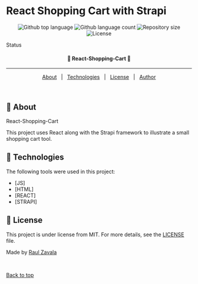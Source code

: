 # React Shopping Cart with Strapi
<p align="center">
  <img alt="Github top language" src="https://img.shields.io/github/languages/top/raulzavala/React-Shopping-Cart?color=56BEB8">

  <img alt="Github language count" src="https://img.shields.io/github/languages/count/raulzavala/React-Shopping-Cart?color=56BEB8">

  <img alt="Repository size" src="https://img.shields.io/github/repo-size/raulzavala/React-Shopping-Cart?color=56BEB8">

  <img alt="License" src="https://img.shields.io/github/license/raulzavala/React-Shopping-Cart?color=56BEB8">
</p>

Status

<h4 align="center"> 
	🚧  React-Shopping-Cart  🚧
</h4> 

<hr>

<p align="center">
  <a href="#dart-about">About</a> &#xa0; | &#xa0; 
  <a href="#rocket-technologies">Technologies</a> &#xa0; | &#xa0;
  <a href="#memo-license">License</a> &#xa0; | &#xa0;
  <a href="https://github.com/raulzavala" target="_blank">Author</a>
</p>

<br>

## :dart: About ##

React-Shopping-Cart

This project uses React along with the Strapi framework to illustrate a small shopping cart tool.

## :rocket: Technologies ##

The following tools were used in this project:

- [JS]
- [HTML]
- [REACT]
- [STRAPI]

## :memo: License ##

This project is under license from MIT. For more details, see the [LICENSE](LICENSE) file.

Made by <a href="https://github.com/raulzavala" target="_blank">Raul Zavala</a>

&#xa0;

<a href="#top">Back to top</a>
